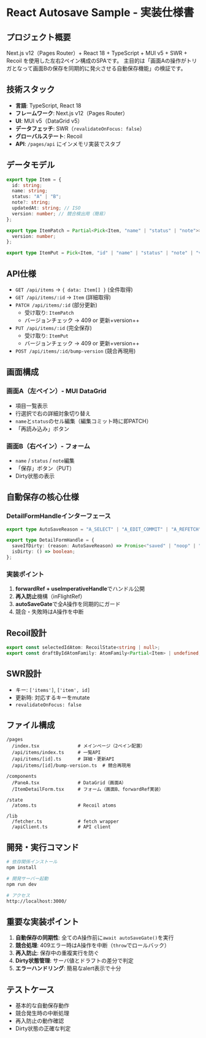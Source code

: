 # React Autosave Sample - 実装仕様書

## プロジェクト概要

Next.js v12（Pages Router）+ React 18 + TypeScript + MUI v5 + SWR + Recoil を使用した左右2ペイン構成のSPAです。
主目的は「画面Aの操作がトリガとなって画面Bの保存を同期的に発火させる自動保存機能」の検証です。

## 技術スタック

- **言語**: TypeScript, React 18
- **フレームワーク**: Next.js v12（Pages Router）
- **UI**: MUI v5（DataGrid v5）
- **データフェッチ**: SWR（`revalidateOnFocus: false`）
- **グローバルステート**: Recoil
- **API**: `/pages/api` にインメモリ実装でスタブ

## データモデル

```typescript
export type Item = {
  id: string;
  name: string;
  status: "A" | "B";
  note?: string;
  updatedAt: string; // ISO
  version: number; // 競合検出用（簡易）
};

export type ItemPatch = Partial<Pick<Item, "name" | "status" | "note">> & {
  version: number;
};

export type ItemPut = Pick<Item, "id" | "name" | "status" | "note" | "version">;
```

## API仕様

- `GET /api/items` → `{ data: Item[] }` (全件取得)
- `GET /api/items/:id` → `Item` (詳細取得)
- `PATCH /api/items/:id` (部分更新)
  - 受け取り: `ItemPatch`
  - バージョンチェック → 409 or 更新+version++
- `PUT /api/items/:id` (完全保存)
  - 受け取り: `ItemPut`
  - バージョンチェック → 409 or 更新+version++
- `POST /api/items/:id/bump-version` (競合再現用)

## 画面構成

### 画面A（左ペイン）- MUI DataGrid
- 項目一覧表示
- 行選択で右の詳細対象切り替え
- `name`と`status`のセル編集（編集コミット時に即PATCH）
- 「再読み込み」ボタン

### 画面B（右ペイン）- フォーム
- `name` / `status` / `note`編集
- 「保存」ボタン（PUT）
- Dirty状態の表示

## 自動保存の核心仕様

### DetailFormHandleインターフェース

```typescript
export type AutoSaveReason = "A_SELECT" | "A_EDIT_COMMIT" | "A_REFETCH";

export type DetailFormHandle = {
  saveIfDirty: (reason: AutoSaveReason) => Promise<"saved" | "noop" | "failed" | "conflict">;
  isDirty: () => boolean;
};
```

### 実装ポイント

1. **forwardRef + useImperativeHandle**でハンドル公開
2. **再入防止**機構（inFlightRef）
3. **autoSaveGate**で全A操作を同期的にガード
4. 競合・失敗時はA操作を中断

## Recoil設計

```typescript
export const selectedIdAtom: RecoilState<string | null>;
export const draftByIdAtomFamily: AtomFamily<Partial<Item> | undefined, string>;
```

## SWR設計

- キー: `['items']`, `['item', id]`
- 更新時: 対応するキーをmutate
- `revalidateOnFocus: false`

## ファイル構成

```
/pages
  /index.tsx              # メインページ（2ペイン配置）
  /api/items/index.ts     # 一覧API
  /api/items/[id].ts      # 詳細・更新API
  /api/items/[id]/bump-version.ts  # 競合再現用

/components
  /PaneA.tsx              # DataGrid（画面A）
  /ItemDetailForm.tsx     # フォーム（画面B、forwardRef実装）

/state
  /atoms.ts               # Recoil atoms

/lib
  /fetcher.ts             # fetch wrapper
  /apiClient.ts           # API client
```

## 開発・実行コマンド

```bash
# 依存関係インストール
npm install

# 開発サーバー起動
npm run dev

# アクセス
http://localhost:3000/
```

## 重要な実装ポイント

1. **自動保存の同期性**: 全てのA操作前に`await autoSaveGate()`を実行
2. **競合処理**: 409エラー時はA操作を中断（`throw`でロールバック）
3. **再入防止**: 保存中の重複実行を防ぐ
4. **Dirty状態管理**: サーバ値とドラフトの差分で判定
5. **エラーハンドリング**: 簡易なalert表示で十分

## テストケース

- 基本的な自動保存動作
- 競合発生時の中断処理
- 再入防止の動作確認
- Dirty状態の正確な判定